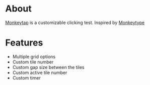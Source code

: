# About

[Monkeytap](https://deivismdev.github.io/monkeytap/) is a customizable clicking test. Inspired by [Monkeytype](https://monkeytype.com/)

# Features

- Multiple grid options
- Custom tile number
- Custom gap size between the tiles
- Custom active tile number
- Custom timer
